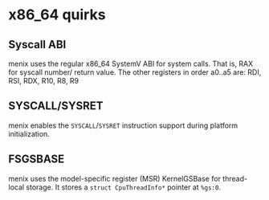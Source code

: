 # x86_64 quirks

## Syscall ABI

menix uses the regular x86_64 SystemV ABI for system calls. That is, RAX for syscall number/
return value. The other registers in order a0..a5 are:
RDI, RSI, RDX, R10, R8, R9

## SYSCALL/SYSRET

menix enables the `SYSCALL`/`SYSRET` instruction support during platform initialization.

## FSGSBASE

menix uses the model-specific register (MSR) KernelGSBase for thread-local storage.
It stores a `struct CpuThreadInfo*` pointer at `%gs:0`.
